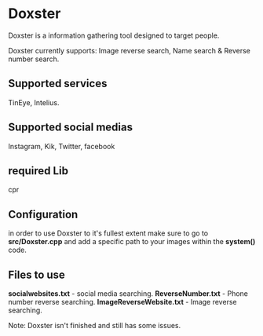 # Doxster
Doxster is a information gathering tool designed to target people.

Doxster currently supports:
Image reverse search, Name search & Reverse number search.

## Supported services
TinEye, Intelius.

## Supported social medias
Instagram, Kik, Twitter, facebook


## required Lib
cpr

## Configuration
in order to use Doxster to it's fullest extent make sure to go to **src/Doxster.cpp** and add a specific path to your images within the **system()** code.

## Files to use
**socialwebsites.txt**  - social media searching.
**ReverseNumber.txt**  - Phone number reverse searching.
**ImageReverseWebsite.txt**  - Image reverse searching.

Note: Doxster isn't finished and still has some issues.
